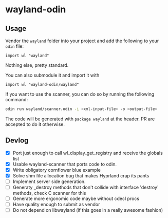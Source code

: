 # wayland-odin

## Usage
Vendor the `wayland` folder into your project and add the following to your `odin` file:

```odin
import wl "wayland"

```
Nothing else, pretty standard.

You can also submodule it and import it with
```odin
import wl "wayland-odin/wayland"
```

If you want to use the scanner, you can do so by running the following command:

```bash
odin run wayland/scanner.odin -i <xml-input-file> -o <output-file>
```
The code will be generated with `package wayland` at the header. PR are accepted to do it otherwise.

## Devlog
- [x] Port just enough to call wl_display_get_registry and receive the globals list
- [x] Usable wayland-scanner that ports code to odin.
- [x] Write obligatory cornflower blue example
- [x] Solve shm file allocation bug that makes Hyprland crap its pants
- [ ] Implement server side generation.
- [ ] Generaty _destroy methods that don't collide with interface 'destroy' methods, check C scanner for this
- [ ] Generate more ergonomic code maybe without cdecl procs
- [ ] Have quality enough to submit as vendor
- [ ] Do not depend on libwayland (if this goes in a really awesome fashion)

